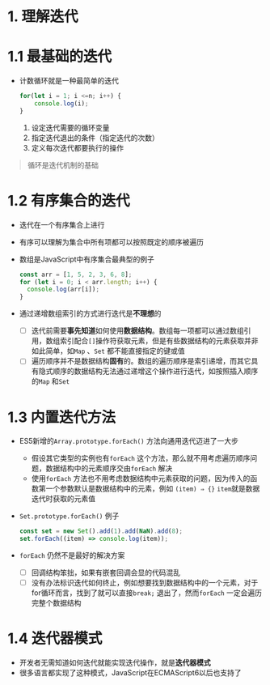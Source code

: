 # 1. 理解迭代

# 1.1 最基础的迭代

- 计数循环就是一种最简单的迭代
    
    ```jsx
    for(let i = 1; i <=n; i++) {
    	console.log(i);
    }
    ```
    
    1. 设定迭代需要的循环变量
    2. 指定迭代退出的条件（指定迭代的次数）
    3. 定义每次迭代都要执行的操作

> 循环是迭代机制的基础
> 

# 1.2 有序集合的迭代

- 迭代在一个有序集合上进行
- 有序可以理解为集合中所有项都可以按照既定的顺序被遍历
- 数组是JavaScript中有序集合最典型的例子
    
    ```jsx
    const arr = [1, 5, 2, 3, 6, 8];
    for (let i = 0; i < arr.length; i++) {
      console.log(arr[i]);
    }
    ```
    
- 通过递增数组索引的方式进行迭代是**不理想**的
    - [ ]  迭代前需要**事先知道**如何使用**数据结构**。数组每一项都可以通过数组引用，数组索引配合`[]`操作符获取元素，但是有些数据结构的元素获取并非如此简单，如`Map` 、`Set` 都不能直接指定的键或值
    - [ ]  遍历顺序并不是数据结构**固有**的。数组的遍历顺序是索引递增，而其它具有隐式顺序的数据结构无法通过递增这个操作进行迭代，如按照插入顺序的`Map` 和`Set`

# 1.3 内置迭代方法

- ES5新增的`Array.prototype.forEach()` 方法向通用迭代迈进了一大步
    - 假设其它类型的实例也有`forEach` 这个方法，那么就不用考虑遍历顺序问题，数据结构中的元素顺序交由`forEach` 解决
    - 使用`forEach` 方法也不用考虑数据结构中元素获取的问题，因为传入的函数第一个参数默认是数据结构中的元素，例如 `(item) ⇒ {}` `item`就是数据迭代时获取的元素值
- `Set.prototype.forEach()` 例子
    
    ```jsx
    const set = new Set().add(1).add(NaN).add(8);
    set.forEach((item) => console.log(item));
    ```
    
- `forEach` 仍然不是最好的解决方案
    - [ ]  回调结构笨拙，如果有嵌套回调会显的代码混乱
    - [ ]  没有办法标识迭代如何终止，例如想要找到数据结构中的一个元素，对于for循环而言，找到了就可以直接`break;` 退出了，然而`forEach` 一定会遍历完整个数据结构

# 1.4 迭代器模式

- 开发者无需知道如何迭代就能实现迭代操作，就是**迭代器模式**
- 很多语言都实现了这种模式，JavaScript在ECMAScript6以后也支持了